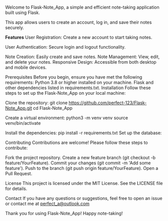 Welcome to Flask-Note_App, a simple and efficient note-taking application built using Flask.

This app allows users to create an account, log in, and save their notes securely.

**Features**
User Registration: Create a new account to start taking notes.

User Authentication: Secure login and logout functionality.

Note Creation: Easily create and save notes.
Note Management: View, edit, and delete your notes.
Responsive Design: Accessible from both desktop and mobile devices.


Prerequisites
Before you begin, ensure you have met the following requirements:
Python 3.8 or higher installed on your machine.
Flask and other dependencies listed in requirements.txt.
Installation
Follow these steps to set up the Flask-Note_App on your local machine:


Clone the repository:
git clone https://github.com/perfect-123/Flask-Note_App.git
cd Flask-Note_App


Create a virtual environment:
python3 -m venv venv
source venv/bin/activate  

Install the dependencies:
pip install -r requirements.txt
Set up the database:

Contributing
Contributions are welcome! Please follow these steps to contribute:

Fork the project repository.
Create a new feature branch (git checkout -b feature/YourFeature).
Commit your changes (git commit -m 'Add some feature').
Push to the branch (git push origin feature/YourFeature).
Open a Pull Request.

License
This project is licensed under the MIT License. See the LICENSE file for details.

Contact
If you have any questions or suggestions, feel free to open an issue or contact me at perfect_a@outlook.com

Thank you for using Flask-Note_App! Happy note-taking!

